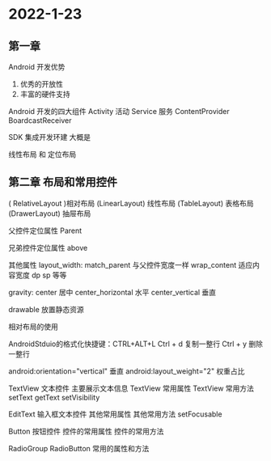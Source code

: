 
# 2022-1-23

## 第一章

Android 开发优势
1. 优秀的开放性
2. 丰富的硬件支持

Android 开发的四大组件
Activity 活动
Service 服务
ContentProvider
BoardcastReceiver

SDK 集成开发环建 大概是


 线性布局 
 和
 定位布局

 ## 第二章 布局和常用控件

 ( RelativeLayout )相对布局
 (LinearLayout) 线性布局
 (TableLayout) 表格布局
 (DrawerLayout) 抽屉布局

父控件定位属性
Parent

兄弟控件定位属性
above

 其他属性
layout_width: match_parent 与父控件宽度一样
           wrap_content 适应内容宽度
              dp sp 等等

gravity:      center 居中
              center_horizontal 水平
              center_vertical 垂直


drawable 放置静态资源

相对布局的使用


AndroidStduio的格式化快捷键：CTRL+ALT+L
Ctrl + d 复制一整行
Ctrl + y 删除一整行

android:orientation="vertical" 垂直
android:layout_weight="2" 权重占比

 TextView 文本控件 主要展示文本信息
  TextView 常用属性
  TextView 常用方法 setText getText setVisibility

  EditText 输入框文本控件
  其他常用属性 
  其他常用方法 setFocusable

  Button 按钮控件 
控件的常用属性
控件的常用方法 

  RadioGroup RadioButton 常用的属性和方法




